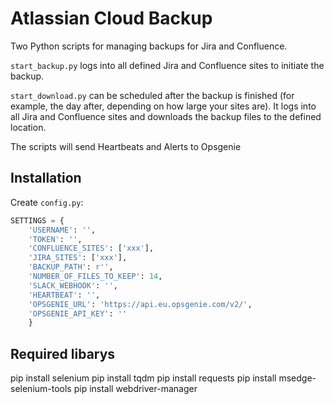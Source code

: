 # Atlassian Cloud Backup

Two Python scripts for managing backups for Jira and Confluence.

`start_backup.py` logs into all defined Jira and Confluence sites to initiate the backup.

`start_download.py` can be scheduled after the backup is finished (for example, the day after, depending on how large your sites are). It logs into all Jira and Confluence sites and downloads the backup files to the defined location.

The scripts will send Heartbeats and Alerts to Opsgenie

## Installation

Create `config.py`:

```python
SETTINGS = {
    'USERNAME': '',
    'TOKEN': '',
    'CONFLUENCE_SITES': ['xxx'],
    'JIRA_SITES': ['xxx'],
    'BACKUP_PATH': r'', 
    'NUMBER_OF_FILES_TO_KEEP': 14, 
    'SLACK_WEBHOOK': '', 
    'HEARTBEAT': '',
    'OPSGENIE_URL': 'https://api.eu.opsgenie.com/v2/', 
    'OPSGENIE_API_KEY': ''
    }

```

## Required libarys

pip install selenium 
pip install tqdm 
pip install requests 
pip install msedge-selenium-tools 
pip install webdriver-manager 
